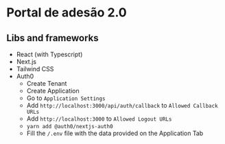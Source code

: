 # Portal de adesão 2.0

## Libs and frameworks

- React (with Typescript)
- Next.js
- Tailwind CSS
- Auth0
  - Create Tenant
  - Create Application
  - Go to `Application Settings`
  - Add `http://localhost:3000/api/auth/callback` to `Allowed Callback URLs`
  - Add `http://localhost:3000` to `Allowed Logout URLs`
  - `yarn add @auth0/nextjs-auth0`
  - Fill the `/.env` file with the data provided on the Application Tab


